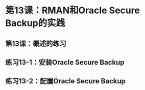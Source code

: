 # 第13课：RMAN和Oracle Secure Backup的实践

## 第13课：概述的练习

## 练习13-1：安装Oracle Secure Backup 

## 练习13-2：配置Oracle Secure Backup 